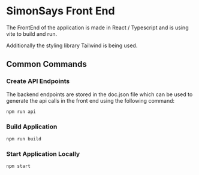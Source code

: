 # SimonSays Front End

The FrontEnd of the application is made in React / Typescript and is using vite to build and run.

Additionally the styling library Tailwind is being used.

## Common Commands

### Create API Endpoints
The backend endpoints are stored in the doc.json file which can be used to generate the api calls in the front end using the following command:
```sh{ background = true}
npm run api 
```
### Build Application
```sh{ background = true}
npm run build
```

### Start Application Locally
```sh{ background = true}
npm start
```




